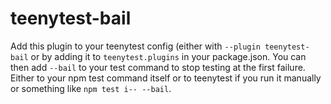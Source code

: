 teenytest-bail
===

Add this plugin to your teenytest config (either with `--plugin teenytest-bail` or by adding it to `teenytest.plugins` in your package.json. You can then add `--bail` to your test command to stop testing at the first failure. Either to your npm test command itself or to teenytest if you run it manually or something like `npm test i-- --bail`.
